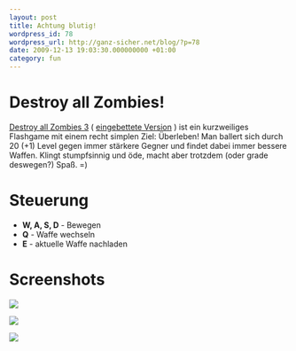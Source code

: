 ```yaml
---
layout: post
title: Achtung blutig!
wordpress_id: 78
wordpress_url: http://ganz-sicher.net/blog/?p=78
date: 2009-12-13 19:03:30.000000000 +01:00
category: fun
---
```

Destroy all Zombies!
====================
[Destroy all Zombies 3](http://www.awesomeflashgames.com/games/destroyallzombies3.swf) ( [eingebettete Version](http://awesomeflashgames.com/action/destroy-all-zombies-3/) ) ist ein kurzweiliges Flashgame mit einem recht simplen Ziel: Überleben! Man ballert sich durch 20 (+1) Level gegen immer stärkere Gegner und findet dabei immer bessere Waffen. Klingt stumpfsinnig und öde, macht aber trotzdem (oder grade deswegen?) Spaß. =)

Steuerung
=========

* **W, A, S, D** \-  Bewegen
* **Q**   \- Waffe wechseln
* **E** \- aktuelle Waffe nachladen


Screenshots
===========

![](/wp-content/uploads/zombie-300x239.png)

![](/wp-content/uploads/zombie1-300x217.png)

![](/wp-content/uploads/dazFinal-300x245.png)
